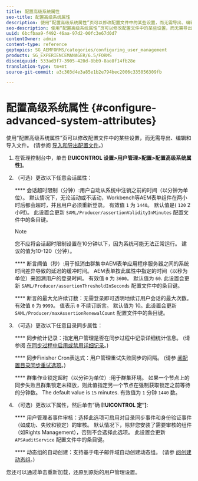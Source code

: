 ```yaml
---
title: 配置高级系统属性
seo-title: 配置高级系统属性
description: 使用“配置高级系统属性”页可以修改配置文件中的某些设置，而无需导出、编辑和导入文件。
seo-description: 使用“配置高级系统属性”页可以修改配置文件中的某些设置，而无需导出、编辑和导入文件。
uuid: 6bcfbaa9-f492-46aa-97d2-00fc3e67d0d7
contentOwner: admin
content-type: reference
geptopics: SG_AEMFORMS/categories/configuring_user_management
products: SG_EXPERIENCEMANAGER/6.5/FORMS
discoiquuid: 533ad3f7-3905-420d-8bb9-8ae8f14fb28e
translation-type: tm+mt
source-git-commit: a3c303d4e3a85e1b2e794bec2006c335056309fb

---
```



# 配置高级系统属性 {#configure-advanced-system-attributes}

使用“配置高级系统属性”页可以修改配置文件中的某些设置，而无需导出、编辑和导入文件。 (请参阅 [导入和导出配置文件](/help/forms/using/admin-help/importing-exporting-configuration-file.md#importing-and-exporting-the-configuration-file)。)

1. 在管理控制台中，单击 **[!UICONTROL 设置>用户管理>配置>配置高级系统属性]**。
1. （可选）更改以下任意会话属性：

   **** 会话超时限制（分钟）:用户自动从系统中注销之前的时间（以分钟为单位）。 默认情况下，无论活动或不活动，Workbench等AEM表单组件在两小时后都会超时，并且用户必须重新登录。 有效值 `1` 为 `1440`。 默认值是( `120` 2小时)。 此设置会更新 `SAML/Producer/assertionValidityInMinutes` 配置文件中的条目键。

   >[!NOTE]
   >
   >您不应将会话超时限制设置在10分钟以下，因为系统可能无法正常运行。 建议的值为10-120（分钟）。

   **** 断言阈值（秒）:用于抵消由群集中AEM表单应用程序服务器之间的系统时间差异导致的延迟的缓冲时间。 AEM表单按此属性中指定的时间（以秒为单位）来回溯用户的登录时间。 有效值 `0` 为 `3600`。 默认值为 `60`. 此设置会更新 `SAML/Producer/assertionThresholdInSeconds` 配置文件中的条目键。

   **** 断言的最大允许续订数：无需登录即可透明地续订用户会话的最大次数。 有效值 `0` 为 `9999`。 值表示 `0` 不续订断言。 默认值为 10。此设置会更新 `SAML/Producer/maxAssertionRenewalCount` 配置文件中的条目键。

1. （可选）更改以下任意目录同步属性：

   **** 同步统计记录：指定用户管理是否在同步过程中记录详细统计信息。 (请参阅 [在同步过程中启用或禁用详细记录](/help/forms/using/admin-help/synchronizing-directories.md#enable-or-disable-detailed-logging-during-synchronization)。)

   **** 同步Finisher Cron表达式：用户管理重试失败同步的间隔。 (请参 [阅配置目录同步重试选项](/help/forms/using/admin-help/synchronizing-directories.md#configure-the-directory-synchronization-retry-option)。)

   **** 群集作业锁定超时（以分钟为单位）:用于群集环境。 如果一个节点上的同步失败且群集锁定未释放，则此值指定另一个节点在强制获取锁定之前等待的分钟数。 The default value is `15` minutes. 有效值为 `1` 分钟 `1440` 数。

1. （可选）更改以下属性，然后单击“确 **[!UICONTROL 定”]**:

   **** 用户管理者事件审核：选择此选项可启用对目录同步事件和身份验证事件（如成功、失败和锁定）的审核。 默认情况下，除非您安装了需要审核的组件（如Rights Management），否则不会选择此选项。 此设置会更新 `APSAuditService` 配置文件中的条目键。

   **** 动态组的自动创建：支持基于电子邮件域自动创建动态组。 (请参 [阅创建动态组](/help/forms/using/admin-help/creating-configuring-groups.md#create-a-dynamic-group)。)

您还可以通过单击重新加载，还原到原始的用户管理设置。
